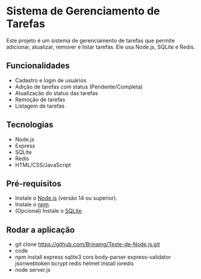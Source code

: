 # Sistema de Gerenciamento de Tarefas

Este projeto é um sistema de gerenciamento de tarefas que permite adicionar, atualizar, remover e listar tarefas. Ele usa Node.js, SQLite e Redis.

## Funcionalidades

- Cadastro e login de usuários
- Adição de tarefas com status (Pendente/Completa)
- Atualização do status das tarefas
- Remoção de tarefas
- Listagem de tarefas

## Tecnologias

- Node.js
- Express
- SQLite
- Redis
- HTML/CSS/JavaScript

## Pré-requisitos

- Instale o [Node.js](https://nodejs.org/) (versão 14 ou superior).
- Instale o [npm](https://www.npmjs.com/).
- (Opcional) Instale o [SQLite](https://www.sqlite.org/index.html).

## Rodar a aplicação
- git clone https://github.com/Brinamg/Teste-de-Node.js.git
- code
- npm install express sqlite3 cors body-parser express-validator jsonwebtoken bcrypt redis helmet install ioredis
- node server.js
